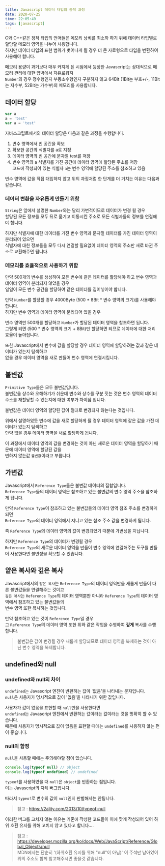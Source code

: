 ```yaml
---
title: Javascript 데이터 타입의 동작 과정
date: 2020-07-25
time: 22:05:40
tags: [javascript]
---
```


C와 C++같은 정적 타입의 언어들은 메모리 낭비를 최소화 하기 위해 데이터 타입별로 할당할 메모리 영역을 나누어 사용합니다.  
하지만 데이터 타입의 표현 범위가 벗어나게 될 경우 더 큰 자료형으로 타입을 변환하여 사용해야 합니다.  

메모리 용량이 과거보다 매우 커지게 된 시점에서 등장한 Javascript는 상대적으로 메모리 관리에 대한 압박에서 자유로워져  
`Number`의 경우 정수형인지 부동소수형인지 구분하지 않고 64Bit (1Bit는 부호+/-, 11Bit는 지수부, 52Bit는 가수부)의 메모리를 사용합니다.

## 데이터 할당

```javascript
var a
a = 'test'
var a = 'test'
```

자바스크립트에서의 데이터 할당은 다음과 같은 과정을 수행합니다.

1. 변수 영역에서 빈 공간을 확보
2. 확보한 공간의 식별자를 a로 지정
3. 데이터 영역의 빈 공간에 문자열 test를 저장
4. 변수 영역의 a 식별자를 가진 공간에 데이터 영역에 할당된 주소를 저장  
   코드에 작성되어 있는 식별자 `a`는 변수 영역에 할당된 주소를 참조하고 있음

변수 영역에 값을 직접 대입하지 않고 위의 과정처럼 한 단계를 더 거치는 이유는 다음과 같습니다.

### 데이터 변환을 자유롭게 만들기 위함

`String`은 앞에서 설명한 `Number`와는 달리 가변적이므로 데이터가 변경 될 경우  
할당된 모든 정보를 모두 뒤로 옮기고 이동시킨 주소로 모든 식별자들의 정보를 연결해야 합니다.

하지만 식별자에 대한 데이터를 가진 변수 영역과 문자열 데이터를 가진 데이터 영역이 분리되어 있으면   
식별자에 대한 정보들을 모두 다시 연결할 필요없이 데이터 영역의 주소만 새로 바뀐 주소로 교환해주면 됩니다.

### 메모리를 효율적으로 사용하기 위함

만약 500개의 변수를 생성하여 모든 변수에 같은 데이터를 할당해야 하고 변수 영역과 데이터 영역이 분리되지 않았을 경우  
일일이 모든 변수 공간을 할당하여 같은 데이터를 집어넣어야 합니다.

만약 `Number`를 할당할 경우 4000Byte (500 * 8Bit * 변수 영역의 크기)를 사용해야 합니다.  
하지만 변수 영역과 데이터 영역이 분리되어 있을 경우

변수 영역만 500개를 할당하고  `Number`가 할당된 데이터 영역을 참조하면 됩니다.  
그렇게 되면 (500 * 변수 영역의 크기 + 8Bit)만 할당하면 되므로 데이터에 대한 처리 효율이 높아집니다.

또한 Javascript에서 변수에 값을 할당할 경우 데이터 영역에 할당하려는 값과 같은 데이터가 있는지 탐색하고  
없을 경우 데이터 영역을 새로 만들어 변수 영역에 연결시킵니다.

## 불변값

`Primitive Type`들은 모두 불변값입니다.  
불변값을 상수와 오해하기가 쉬운데 변수와 상수를 구분 짓는 것은 변수 영역의 데이터 주소를 재할당할 수 있는지에 대한 여부가 차이점 입니다.

불변값은 데이터 영역의 할당된 값이 절대로 변경되지 않는다는 것입니다.

위에서 설명하였듯 변수에 값을 새로 할당하게 될 경우 데이터 영역에 같은 값을 가진 데이터가 있는지 탐색하고  
만약 없을 경우 데이터 영역을 새로 할당하게 됩니다.

이 과정에서 데이터 영역의 값을 변경하는 것이 아닌 새로운 데이터 영역을 할당하기 때문에 데이터 영역에 할당된 값을  
변하지 않는값 `불변값`이라고 부릅니다.

## 가변값

Javascript에서 `Reference Type`들은 불변값 데이터의 집합입니다.  
`Reference Type`들의 데이터 영역은 참조하고 있는 불변값의 변수 영역 주소을 참조하게 됩니다.

만약 `Reference Type`이 참조하고 있는 불변값들의 데이터 영역 참조 주소를 변경하게 되면  
`Reference Type`의 데이터 영역에서 지니고 있는 참조 주소 값을 변경하게 됩니다.

즉 `Reference Type`의 데이터 영역의 값이 변경되었기 때문에 가변성을 지닙니다.

하지만 `Reference Type`의 데이터가 변경될 경우  
`Reference Type`의 새로운 데이터 영역을 만들어 변수 영역에 연결해주는 도구를 만들어 사용한다면 불변성을 확보할 수 있습니다.

## 얕은 복사와 깊은 복사

Javascript에서의 `얕은 복사`는 `Reference Type`의 데이터 영역만을 새롭게 만들어 다른 불변값들을 연결해주는 것이고  
`깊은 복사`는 `Reference Type`의 데이터 영역뿐만 아니라 `Reference Type`의 데이터 영역에서 참조하고 있는 불변값들의  
변수 영역 또한 복사하는 것입니다.

만약 참조하고 있는 것이 `Reference Type`일 경우  
그 `Reference Type`의 데이터 영역 또한 위와 같은 작업을 수행하여 **깊게** 복사를 수행합니다.

> 불변값은 값이 변경될 경우 새롭게 할당되므로 데이터 영역을 복제하는 것이 아닌 변수 영역을 복제합니다.

## undefined와 null

### undefined와 null의 차이

`undefined`는 Javascript 엔진이 반환하는 값이 '없음'을 나타내는 문자입니다.  
`null`은 사용자가 명시적으로 값이 '없음'을 나타내기 위한 값입니다.

사용자가 값이 없음을 표현할 때 `null`만을 사용한다면  
`undefined`는 Javascript 엔진에서 반환하는 값이라는 값이라는 것을 명확히 할 수 있습니다.  
때문에 사용자가 명시적으로 값이 없음을 표현할 때에는 `undefined`를 사용하지 않는 편이 좋습니다.

### null의 함정

`null`을 사용할 때에는 주의해야할 점이 있습니다.

```javascript
console.log(typeof null) // object
console.log(typeof undefined) // undefined
```

`typeof`를 사용하였을 때 `null`은 `object`를 반환하는 점입니다.  
이는 Javascript의 자체 버그입니다.

따라서 `typeof`로 변수의 값이 `null`인지 판별해서는 안됩니다.

> 참고 : https://2ality.com/2013/10/typeof-null

이러한 버그를 고치지 않는 이유는 기존에 작성한 코드들이 이에 맞게 작성되어 있어
하위 호환 유지를 위해 고치지 않고 있다고 합니다....

> 참고 : https://developer.mozilla.org/ko/docs/Web/JavaScript/Reference/Global_Objects/null  
> MDN에서는 단순히 '(하위호환 유지를 위해 "null"이 아님)' 이 주석만 남아있어 위의 주소도 함께 참고해주시면 좋을것 같습니다.
